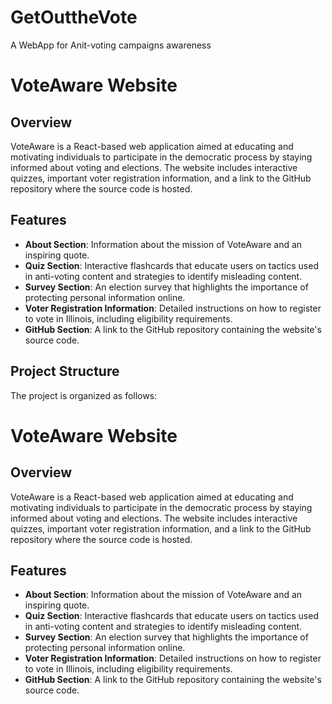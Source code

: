 # GetOuttheVote
A WebApp for Anit-voting campaigns awareness 

# VoteAware Website

## Overview

VoteAware is a React-based web application aimed at educating and motivating individuals to participate in the democratic process by staying informed about voting and elections. The website includes interactive quizzes, important voter registration information, and a link to the GitHub repository where the source code is hosted.

## Features

- **About Section**: Information about the mission of VoteAware and an inspiring quote.
- **Quiz Section**: Interactive flashcards that educate users on tactics used in anti-voting content and strategies to identify misleading content.
- **Survey Section**: An election survey that highlights the importance of protecting personal information online.
- **Voter Registration Information**: Detailed instructions on how to register to vote in Illinois, including eligibility requirements.
- **GitHub Section**: A link to the GitHub repository containing the website's source code.

## Project Structure

The project is organized as follows:

# VoteAware Website

## Overview

VoteAware is a React-based web application aimed at educating and motivating individuals to participate in the democratic process by staying informed about voting and elections. The website includes interactive quizzes, important voter registration information, and a link to the GitHub repository where the source code is hosted.

## Features

- **About Section**: Information about the mission of VoteAware and an inspiring quote.
- **Quiz Section**: Interactive flashcards that educate users on tactics used in anti-voting content and strategies to identify misleading content.
- **Survey Section**: An election survey that highlights the importance of protecting personal information online.
- **Voter Registration Information**: Detailed instructions on how to register to vote in Illinois, including eligibility requirements.
- **GitHub Section**: A link to the GitHub repository containing the website's source code.



